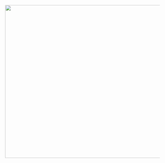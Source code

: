 <img src="https://cutewallpaper.org/21/pixel-wallpaper-gif/Pixel-Wallpaper-animated-GIF-on-Imgur.gif" height="500" width="1100">


